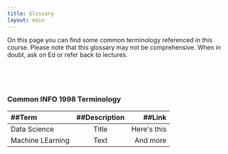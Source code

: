 ```yaml
---
title: Glossary
layout: main
---
```


On this page you can find some common terminology referenced in this course. Please note that this glossary may not be comprehensive. When in doubt, ask on Ed or refer back to lectures.
<pre>



</pre>

### Common INFO 1998 Terminology

| ##Term        | ##Description | ##Link          |
| :---        |    :----:   |          ---: |
| Data Science      | Title       | Here's this   |
| Machine LEarning   | Text        | And more      |